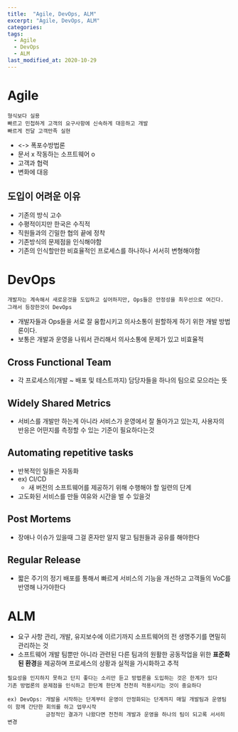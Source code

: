 ```yaml
---
title:  "Agile, DevOps, ALM"
excerpt: "Agile, DevOps, ALM"
categories:
tags:
  - Agile
  - DevOps
  - ALM
last_modified_at: 2020-10-29
---
```


# Agile

```
형식보다 실용
빠르고 민첩하게 고객의 요구사항에 신속하게 대응하고 개발
빠르게 전달 고객만족 실현
```

* <-> 폭포수방법론
* 문서 x 작동하는 소프트웨어 o
* 고객과 협력
* 변화에 대응


## 도입이 어려운 이유

* 기존의 방식 고수
* 수평적이지만 한국은 수직적
* 직원들과의 긴밀한 협의 끝에 정착
* 기존방식의 문제점을 인식해야함
* 기존의 인식할만한 비효율적인 프로세스를 하나하나 서서히 변형해야함

# DevOps

```
개발자는 계속해서 새로운것을 도입하고 싶어하지만, Ops들은 안정성을 최우선으로 여긴다. 그래서 등장한것이 DevOps
```

* 개발자들과 Ops들을 서로 잘 융합시키고 의사소통이 원할하게 하기 위한 개발 방법론이다.
* 보통은 개발과 운영을 나워서 관리해서 의사소통에 문제가 있고 비효율적

## Cross Functional Team

* 각 프로세스의(개발 ~ 배포 및 테스트까지) 담당자들을 하나의 팀으로 모으라는 뜻

## Widely Shared Metrics

* 서비스를 개발만 하는게 아니라 서비스가 운영에서 잘 돌아가고 있는지, 사용자의 반응은 어떤지를 측정할 수 있는 기준이 필요하다는것

## Automating repetitive tasks

* 반복적인 일들은 자동화
* ex) CI/CD
  * 새 버전의 소프트웨어를 제공하기 위해 수행해야 할 일련의 단계
* 고도화된 서비스를 만들 여유와 시간을 벌 수 있을것
  
## Post Mortems

* 장애나 이슈가 있을때 그걸 혼자만 알지 말고 팀원들과 공유를 해야한다

## Regular Release

* 짧은 주기의 정기 배포를 통해서 빠르게 서비스의 기능을 개선하고 고객들의 VoC를 반영해 나가야한다

# ALM

* 요구 사항 관리, 개발, 유지보수에 이르기까지 소프트웨어의 전 생명주기를 면밀히 관리하는 것
* 소프트웨어 개발 팀뿐만 아니라 관련된 다른 팀과의 원활한 공동작업을 위한 **표준화된 환경**을 제공하며 프로세스의 상황과 실적을 가시화하고 추적

```
필요성을 인지하지 못하고 단지 좋다는 소리만 듣고 방법론을 도입하는 것은 한계가 있다
기존 방법론의 문제점을 인식하고 한단계 한단계 천천히 적용시키는 것이 중요하다

ex) DevOps: 개발을 시작하는 단계부터 운영이 안정화되는 단계까지 매일 개발팀과 운영팀이 함께 간단한 회의를 하고 업무시작
            긍정적인 결과가 나왔다면 천천히 개발과 운영을 하나의 팀이 되고록 서서히 변경
```
